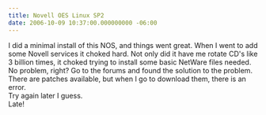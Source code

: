```yaml
---
title: Novell OES Linux SP2
date: 2006-10-09 10:37:00.000000000 -06:00
---
```

I did a minimal install of this NOS, and things went great.  When I went to add some Novell services it choked hard.  Not only did it have me rotate CD's like 3 billion times, it choked trying to install some basic NetWare files needed.<br />No problem, right?  Go to the forums and found the solution to the problem.  There are patches available, but when I go to download them, there is an error.<br />Try again later I guess.<br />Late!
